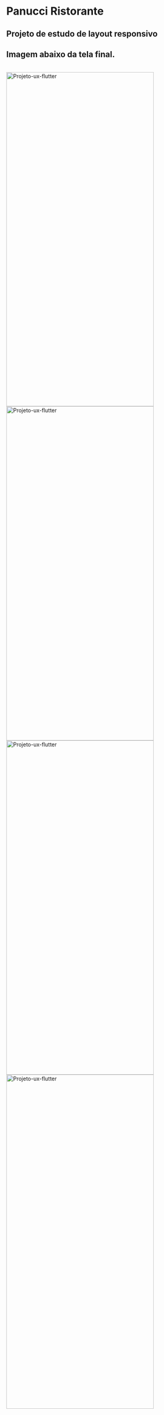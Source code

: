 # Panucci Ristorante
## Projeto de estudo de layout responsivo
## Imagem abaixo da tela final.
<div style="display: inline:block"><br>
  <img align="center" alt="Projeto-ux-flutter" height="877" width="388" src="https://i.imgur.com/UvoKbfT.png" />
  <img align="center" alt="Projeto-ux-flutter" height="877" width="388" src="https://i.imgur.com/vPrEj5n.png" />
  <img align="center" alt="Projeto-ux-flutter" height="877" width="388" src="https://i.imgur.com/6LN0hK6.png" />
  <img align="center" alt="Projeto-ux-flutter" height="877" width="388" src="https://i.imgur.com/3qsOhmX.png" />
</div>  
